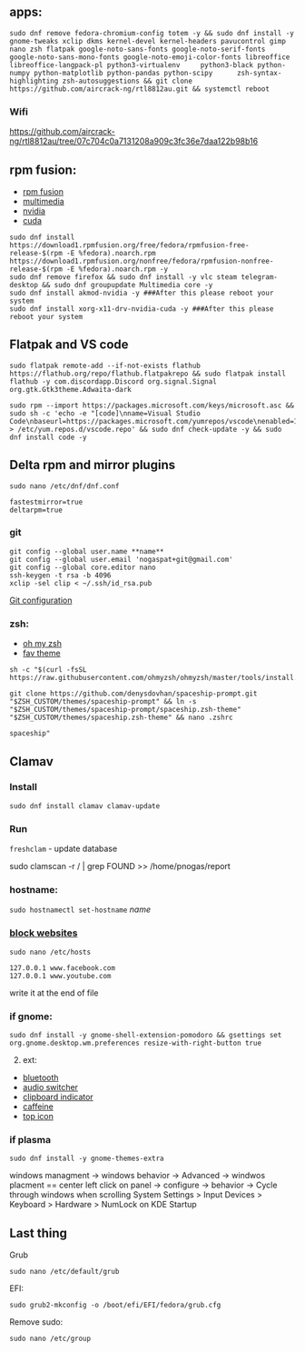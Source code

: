## apps:
```
sudo dnf remove fedora-chromium-config totem -y && sudo dnf install -y gnome-tweaks xclip dkms kernel-devel kernel-headers pavucontrol gimp nano zsh flatpak google-noto-sans-fonts google-noto-serif-fonts google-noto-sans-mono-fonts google-noto-emoji-color-fonts libreoffice libreoffice-langpack-pl python3-virtualenv     python3-black python-numpy python-matplotlib python-pandas python-scipy      zsh-syntax-highlighting zsh-autosuggestions && git clone https://github.com/aircrack-ng/rtl8812au.git && systemctl reboot
```
### Wifi
https://github.com/aircrack-ng/rtl8812au/tree/07c704c0a7131208a909c3fc36e7daa122b98b16


## rpm fusion:
- [rpm fusion](https://rpmfusion.org/Configuration)
- [multimedia](https://rpmfusion.org/Howto/Multimedia)
- [nvidia](https://rpmfusion.org/Howto/NVIDIA)
- [cuda](https://rpmfusion.org/Howto/CUDA)
```
sudo dnf install https://download1.rpmfusion.org/free/fedora/rpmfusion-free-release-$(rpm -E %fedora).noarch.rpm https://download1.rpmfusion.org/nonfree/fedora/rpmfusion-nonfree-release-$(rpm -E %fedora).noarch.rpm -y
sudo dnf remove firefox && sudo dnf install -y vlc steam telegram-desktop && sudo dnf groupupdate Multimedia core -y
sudo dnf install akmod-nvidia -y ###After this please reboot your system
sudo dnf install xorg-x11-drv-nvidia-cuda -y ###After this please reboot your system
```

## Flatpak and VS code
```
sudo flatpak remote-add --if-not-exists flathub https://flathub.org/repo/flathub.flatpakrepo && sudo flatpak install flathub -y com.discordapp.Discord org.signal.Signal org.gtk.Gtk3theme.Adwaita-dark

sudo rpm --import https://packages.microsoft.com/keys/microsoft.asc && sudo sh -c 'echo -e "[code]\nname=Visual Studio Code\nbaseurl=https://packages.microsoft.com/yumrepos/vscode\nenabled=1\ngpgcheck=1\ngpgkey=https://packages.microsoft.com/keys/microsoft.asc" > /etc/yum.repos.d/vscode.repo' && sudo dnf check-update -y && sudo dnf install code -y
```
## Delta rpm and mirror plugins
` sudo nano /etc/dnf/dnf.conf `

```
fastestmirror=true
deltarpm=true
```

### git
```
git config --global user.name **name**
git config --global user.email 'nogaspat+git@gmail.com'
git config --global core.editor nano
ssh-keygen -t rsa -b 4096
xclip -sel clip < ~/.ssh/id_rsa.pub
```
[Git configuration](https://git-scm.com/book/en/v2/Customizing-Git-Git-Configuration)

### zsh:
- [oh my zsh](https://github.com/ohmyzsh/ohmyzsh/#getting-started)
- [fav theme](https://github.com/denysdovhan/spaceship-prompt#oh-my-zsh)
```
sh -c "$(curl -fsSL https://raw.githubusercontent.com/ohmyzsh/ohmyzsh/master/tools/install.sh)" 

git clone https://github.com/denysdovhan/spaceship-prompt.git "$ZSH_CUSTOM/themes/spaceship-prompt" && ln -s "$ZSH_CUSTOM/themes/spaceship-prompt/spaceship.zsh-theme" "$ZSH_CUSTOM/themes/spaceship.zsh-theme" && nano .zshrc
```

 ```spaceship"```

## Clamav

### Install
```
sudo dnf install clamav clamav-update
```
### Run

` freshclam ` - update database

sudo clamscan -r / | grep FOUND >> /home/pnogas/report



### hostname:
```sudo hostnamectl set-hostname``` *name*

### [block websites](https://bytenbit.com/how-to-block-websites-on-windows-ubuntu-macintosh/)

```sudo nano /etc/hosts```

```
127.0.0.1 www.facebook.com
127.0.0.1 www.youtube.com
```
write it at the end of file

### if gnome:

```
sudo dnf install -y gnome-shell-extension-pomodoro && gsettings set org.gnome.desktop.wm.preferences resize-with-right-button true   
```

2. ext:
- [bluetooth](https://extensions.gnome.org/extension/1401/bluetooth-quick-connect/)
- [audio switcher](https://extensions.gnome.org/extension/1028/gnome-shell-audio-output-switcher/)
- [clipboard indicator](https://extensions.gnome.org/extension/779/clipboard-indicator/)
- [caffeine](https://extensions.gnome.org/extension/517/caffeine/)
- [top icon](https://extensions.gnome.org/extension/615/appindicator-support/)


### if plasma
```
sudo dnf install -y gnome-themes-extra
```
windows managment -> windows behavior -> Advanced -> windwos placment == center
left click on panel -> configure -> behavior -> Cycle through windows when scrolling
System Settings > Input Devices > Keyboard > Hardware > NumLock on KDE Startup

## Last thing
Grub
```
sudo nano /etc/default/grub

```
EFI:
```
sudo grub2-mkconfig -o /boot/efi/EFI/fedora/grub.cfg
```

Remove sudo:
``` 
sudo nano /etc/group
```

